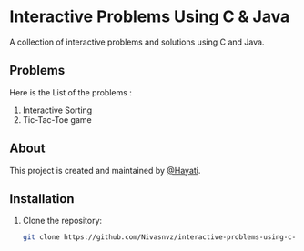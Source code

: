# Interactive Problems Using C & Java

A collection of interactive problems and solutions using C and Java.

## Problems

Here is the List of the problems :
<br>

1. Interactive Sorting <br>
2. Tic-Tac-Toe game

## About

This project is created and maintained by [@Hayati](https://github.com/Hayatiiii).

## Installation

1. Clone the repository:
   ```bash
   git clone https://github.com/Nivasnvz/interactive-problems-using-c-java.git
